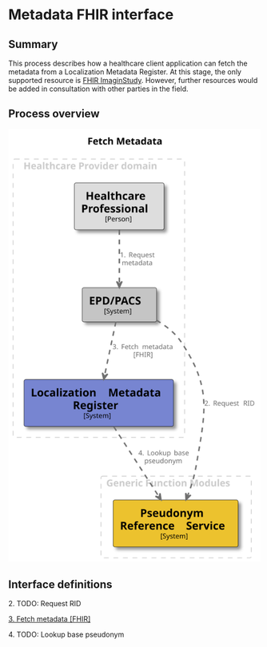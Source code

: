 # Metadata FHIR interface

## Summary

This process describes how a healthcare client application can fetch the metadata from a Localization Metadata Register.
At this stage, the only supported resource is [FHIR ImaginStudy](https://hl7.org/fhir/R4/imagingstudy.html).
However, further resources would be added in consultation with other parties in the field.

## Process overview

![Fetch Metadata](../images/structurizr-FetchMetadata.svg "Fetch Metadata")

## Interface definitions

2\. TODO: Request RID

[3\. Fetch metadata [FHIR]](../interface-definitions/fetch-metadata.md)

4\. TODO: Lookup base pseudonym
